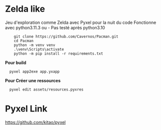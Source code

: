 
# Zelda like
Jeu d'exploration comme Zelda avec Pyxel pour la nuit du code
Fonctionne avec python3.11.3 ou - 
Pas testé après python3.10

```shell
	git clone https://github.com/Cavernos/Pacman.git
	cd Pacman
	python -m venv venv
	.\venv\Scripts\activate
	python -m pip install -r requirements.txt
```

**Pour build**
```shell
  pyxel app2exe app.yxapp
```

**Pour Créer une ressources**
```shell
  pyxel edit assets/resources.pyxres
```



# Pyxel Link
https://github.com/kitao/pyxel

		
